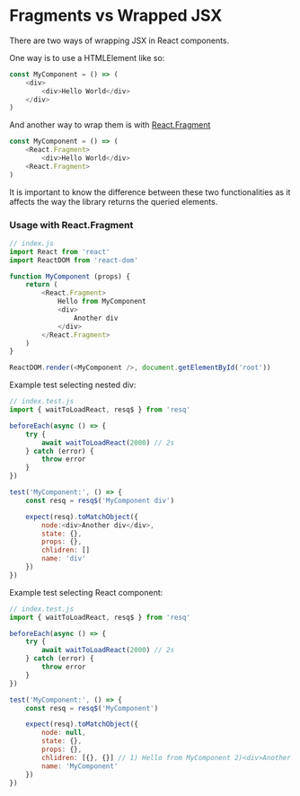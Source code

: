# Fragments vs Wrapped JSX

There are two ways of wrapping JSX in React components.

One way is to use a HTMLElement like so:

```javascript
const MyComponent = () => (
    <div>
        <div>Hello World</div>
    </div>
)
```

And another way to wrap them is with [React.Fragment](https://reactjs.org/docs/fragments.html)

```javascript
const MyComponent = () => (
    <React.Fragment>
        <div>Hello World</div>
    <React.Fragment>
)
```

It is important to know the difference between these two functionalities as it affects the way the library returns the queried elements.

### Usage with React.Fragment

```javascript
// index.js
import React from 'react'
import ReactDOM from 'react-dom'

function MyComponent (props) {
    return (
        <React.Fragment>
            Hello from MyComponent
            <div>
                Another div
            </div>
        </React.Fragment>
    )
}

ReactDOM.render(<MyComponent />, document.getElementById('root'))
```

Example test selecting nested div:

```javascript
// index.test.js
import { waitToLoadReact, resq$ } from 'resq'

beforeEach(async () => {
    try {
        await waitToLoadReact(2000) // 2s
    } catch (error) {
        throw error
    }
})

test('MyComponent:', () => {
    const resq = resq$('MyComponent div')

    expect(resq).toMatchObject({
        node:<div>Another div</div>,
        state: {},
        props: {},
        chlidren: []
        name: 'div'
    })
})
```

Example test selecting React component:

```javascript
// index.test.js
import { waitToLoadReact, resq$ } from 'resq'

beforeEach(async () => {
    try {
        await waitToLoadReact(2000) // 2s
    } catch (error) {
        throw error
    }
})

test('MyComponent:', () => {
    const resq = resq$('MyComponent')

    expect(resq).toMatchObject({
        node: null,
        state: {},
        props: {},
        chlidren: [{}, {}] // 1) Hello from MyComponent 2)<div>Another div</div>
        name: 'MyComponent'
    })
})
```
